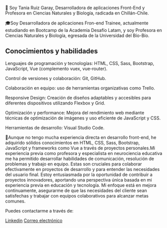 👋 Soy Tania Ruiz Garay, Desarrolladora de aplicaciones Front-End y Profesora en Ciencias Naturales y Biología, radicada en Chillán-Chile.

🎓Soy Desarrolladora de aplicaciones Fron-end Trainee, actualmente estudiando en Bootcamp de la Academia Desafío Latam, y soy Profesora en Ciencias Naturales y Biología, egresada de la Universidad del Bío-Bío.

## Conocimientos y habilidades
Lenguajes de programación y tecnologías: HTML, CSS, Sass, Bootstrap, JavaScript, Vue (complemento vuex, vue-router).

Control de versiones y colaboración: Git, GitHub.

Colaboración en equipo: uso de herramientas organizativas como Trello.

Responsive Design: Creación de diseños adaptables y accesibles para diferentes dispositivos utilizando Flexbox y Grid.

Optimización y performance: Mejora del rendimiento web mediante técnicas de optimización de imágenes y uso eficiente de JavaScript y CSS.

Herramientas de desarrollo: Visual Studio Code.

🌱Aunque no tengo mucha experiencia directa en desarrollo front-end, he adquirido sólidos conocimientos en HTML, CSS, Sass, Bootstrap, JavaScript y frameworks como Vue a través de proyectos personales.Mi experiencia previa como profesora y especialista en neurociencia educativa me ha permitido desarrollar habilidades de comunicación, resolución de problemas y trabajo en equipo. Estas son cruciales para colaborar efectivamente en proyectos de desarrollo y para entender las necesidades del usuario final. Estoy entusiasmada por la oportunidad de contribuir a proyectos innovadores, aportando una perspectiva única basada en mi experiencia previa en educación y tecnología. Mi enfoque está en mejora continuamente, asegurarme de que las necesidades del cliente sean satisfechas y trabajar con equipos colaborativos para alcanzar metas comunes.

Puedes contactarme a través de: 

[Linkedin](https://www.linkedin.com/in/tania-rg/)
[Correo electrónico](tania.parg@gmail.com)


